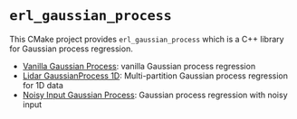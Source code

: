 `erl_gaussian_process`
======================

This CMake project provides `erl_gaussian_process` which is a C++ library for Gaussian process regression.

- [Vanilla Gaussian Process](include/erl_gaussian_process/vanilla_gp.hpp): vanilla Gaussian process regression
- [Lidar GaussianProcess 1D](include/erl_gaussian_process/lidar_gp_2d.hpp): Multi-partition Gaussian process regression
  for 1D data
- [Noisy Input Gaussian Process](include/erl_gaussian_process/noisy_input_gp.hpp): Gaussian process regression with
  noisy input
